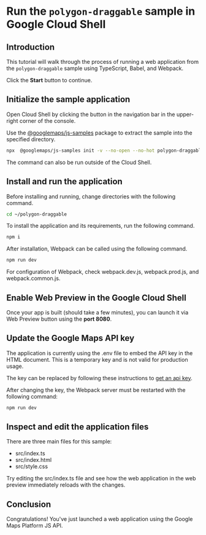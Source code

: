 # Run the `polygon-draggable` sample in Google Cloud Shell

<walkthrough-tutorial-duration duration="10"/>

## Introduction

This tutorial will walk through the process of running a web application from
the `polygon-draggable` sample using TypeScript, Babel, and Webpack.

Click the **Start** button to continue.

## Initialize the sample application

Open Cloud Shell by clicking the
<walkthrough-cloud-shell-icon></walkthrough-cloud-shell-icon> button in the
navigation bar in the upper-right corner of the console.

Use the [@googlemaps/js-samples](https://www.npmjs.com/package/@googlemaps/js-samples) package to 
extract the sample into the specified directory.

```bash
npx  @googlemaps/js-samples init -v --no-open --no-hot polygon-draggable ~/polygon-draggable
```

The command can also be run outside of the Cloud Shell.

## Install and run the application

Before installing and running, change directories with the following command.

```bash
cd ~/polygon-draggable
```

To install the application and its requirements, run the following command.

```bash
npm i
```

After installation, Webpack can be called using the following command.

```bash
npm run dev
```

For configuration of Webpack, check
<walkthrough-editor-open-file filePath="polygon-draggable/webpack.dev.js">webpack.dev.js</walkthrough-editor-open-file>,
<walkthrough-editor-open-file filePath="polygon-draggable/webpack.prod.js">webpack.prod.js</walkthrough-editor-open-file>,
and
<walkthrough-editor-open-file filePath="polygon-draggable/webpack.common.js">webpack.common.js</walkthrough-editor-open-file>.

## Enable Web Preview in the Google Cloud Shell

Once your app is built (should take a few minutes), you can launch it via
<walkthrough-spotlight-pointer target="cloudshell" spotlightId="devshell-web-preview-button">Web
Preview button</walkthrough-spotlight-pointer> using the **port 8080**.

## Update the Google Maps API key

The application is currently using the
<walkthrough-editor-open-file filePath="polygon-draggable/.env">.env</walkthrough-editor-open-file>
file to embed the API key in the HTML document. This is a temporary key and is
not valid for production usage.

The key can be replaced by following these instructions to
[get an api key](https://developers.google.com/maps/documentation/javascript/get-api-key).

After changing the key, the Webpack server must be restarted with the following
command:

```bash
npm run dev
```

## Inspect and edit the application files

There are three main files for this sample:

*   <walkthrough-editor-open-file filePath="polygon-draggable/src/index.ts">src/index.ts</walkthrough-editor-open-file>
*   <walkthrough-editor-open-file filePath="polygon-draggable/src/index.html">src/index.html</walkthrough-editor-open-file>
*   <walkthrough-editor-open-file filePath="polygon-draggable/src/style.css">src/style.css</walkthrough-editor-open-file>

Try editing the <walkthrough-editor-open-file filePath="polygon-draggable/src/index.ts">src/index.ts</walkthrough-editor-open-file> file and see how the web application in the web preview immediately reloads with the changes.

## Conclusion

<walkthrough-conclusion-trophy></walkthrough-conclusion-trophy>

Congratulations! You've just launched a web application using the Google Maps
Platform JS API.
